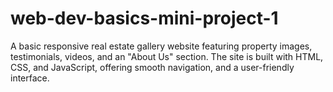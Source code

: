 # web-dev-basics-mini-project-1
A basic responsive real estate gallery website featuring property images, testimonials, videos, and an "About Us" section. The site is built with HTML, CSS, and JavaScript, offering smooth navigation, and a user-friendly interface.
